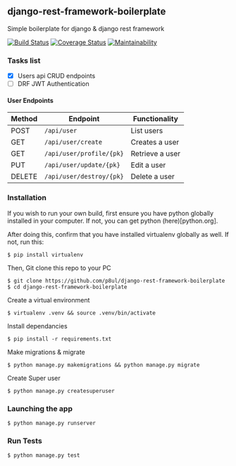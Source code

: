 ## django-rest-framework-boilerplate
Simple boilerplate for django & django rest framework

[![Build Status](https://travis-ci.org/p8ul/stackoverflow-lite-client.svg?branch=develop)](https://travis-ci.org/p8ul/stackoverflow-lite-client)
[![Coverage Status](https://coveralls.io/repos/github/p8ul/django-rest-framework-boilerplate/badge.svg?branch=master)](https://coveralls.io/github/p8ul/django-rest-framework-boilerplate?branch=master)
[![Maintainability](https://api.codeclimate.com/v1/badges/e066442f75f4bc3f5269/maintainability)](https://codeclimate.com/github/p8ul/django-rest-framework-boilerplate/maintainability)

### Tasks list
- [x] Users api CRUD endpoints
- [ ] DRF JWT Authentication
#### User Endpoints

Method | Endpoint | Functionality
--- | --- | ---
POST | `/api/user` | List users
GET | `/api/user/create` | Creates a user
GET | `/api/user/profile/{pk}` | Retrieve a user
PUT | `/api/user/update/{pk}` | Edit a user
DELETE | `/api/user/destroy/{pk}` | Delete a user


### Installation
If you wish to run your own build, first ensure you have python globally installed in your computer. If not, you can get python (here)[python.org].

After doing this, confirm that you have installed virtualenv globally as well. If not, run this:

    $ pip install virtualenv
Then, Git clone this repo to your PC

    $ git clone https://github.com/p8ul/django-rest-framework-boilerplate
    $ cd django-rest-framework-boilerplate
Create a virtual environment

    $ virtualenv .venv && source .venv/bin/activate
Install dependancies

    $ pip install -r requirements.txt
Make migrations & migrate

    $ python manage.py makemigrations && python manage.py migrate
Create Super user
    
    $ python manage.py createsuperuser

### Launching the app
    $ python manage.py runserver

### Run Tests
    $ python manage.py test

